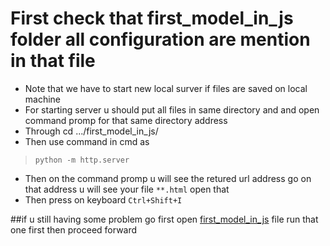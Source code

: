 # First check that first_model_in_js folder all configuration are mention in that file
* Note that we have to start new local surver if files are saved on local machine 
* For starting server u should put all files in same directory and and open command promp for that same directory address
* Through cd .../first_model_in_js/
* Then use command in cmd as 

> ```python -m http.server```

* Then on the command promp u will see the retured url address go on that address u will see your file ```**.html``` open that
* Then press on keyboard ```Ctrl+Shift+I ```


##if u still having some problem go first open [first_model_in_js](https://github.com/vipulgote1999/Deep_Ai_Examples/tree/master/tensorflow_js_examples/first_model_in_js) file run that one first then proceed forward 
